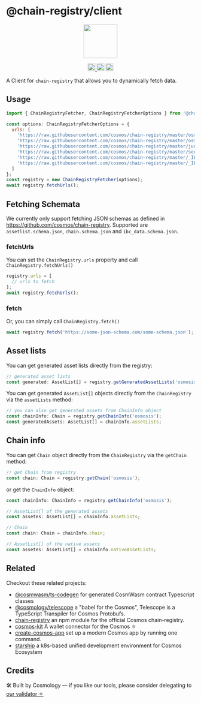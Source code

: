 # @chain-registry/client

<p align="center" width="100%">
    <img height="90" src="https://user-images.githubusercontent.com/545047/190171475-b416f99e-2831-4786-9ba3-a7ff4d95b0d3.svg" />
</p>

<p align="center" width="100%">
  <a href="https://github.com/cosmology-tech/chain-registry/actions/workflows/run-tests.yml">
    <img height="20" src="https://github.com/cosmology-tech/chain-registry/actions/workflows/run-tests.yml/badge.svg" />
  </a>
   <a href="https://github.com/cosmology-tech/chain-registry/blob/main/LICENSE"><img height="20" src="https://img.shields.io/badge/license-MIT-blue.svg"></a>
   <a href="https://www.npmjs.com/package/@chain-registry/client"><img height="20" src="https://img.shields.io/github/package-json/v/cosmology-tech/chain-registry?filename=packages%2Fclient%2Fpackage.json"></a>
</p>

A Client for `chain-registry` that allows you to dynamically fetch data.

## Usage

```js
import { ChainRegistryFetcher, ChainRegistryFetcherOptions } from '@chain-registry/client';

const options: ChainRegistryFetcherOptions = {
  urls: [
    'https://raw.githubusercontent.com/cosmos/chain-registry/master/osmosis/chain.json',
    'https://raw.githubusercontent.com/cosmos/chain-registry/master/osmosis/assetlist.json',
    'https://raw.githubusercontent.com/cosmos/chain-registry/master/juno/assetlist.json',
    'https://raw.githubusercontent.com/cosmos/chain-registry/master/secretnetwork/assetlist.json',
    'https://raw.githubusercontent.com/cosmos/chain-registry/master/_IBC/juno-osmosis.json',
    'https://raw.githubusercontent.com/cosmos/chain-registry/master/_IBC/osmosis-secretnetwork.json'
  ]
};
const registry = new ChainRegistryFetcher(options);
await registry.fetchUrls();
```

## Fetching Schemata

We currently only support fetching JSON schemas as defined in https://github.com/cosmos/chain-registry. Supported are `assetlist.schema.json`, `chain.schema.json` and `ibc_data.schema.json`.

### fetchUrls

You can set the `ChainRegistry.urls` property and call `ChainRegistry.fetchUrls()`

```js
registry.urls = [
  // urls to fetch
];
await registry.fetchUrls();
```

### fetch

Or, you can simply call `ChainRegistry.fetch()`

```js
await registry.fetch('https://some-json-schema.com/some-schema.json');
```

## Asset lists

You can get generated asset lists directly from the registry:

```js
// generated asset lists
const generated: AssetList[] = registry.getGeneratedAssetLists('osmosis');
```

You can get generated `AssetList[]` objects directly from the `ChainRegistry` via the `assetLists` method:

```js
// you can also get generated assets from ChainInfo object
const chainInfo: Chain = registry.getChainInfo('osmosis');
const generatedAssets: AssetList[] = chainInfo.assetLists;
```
## Chain info

You can get `Chain` object directly from the `ChainRegistry` via the `getChain` method:

```js
// get Chain from registry
const chain: Chain = registry.getChain('osmosis');
```

or get the `ChainInfo` object:

```js
const chainInfo: ChainInfo = registry.getChainInfo('osmosis');

// AssetList[] of the generated assets
const assetes: AssetList[] = chainInfo.assetLists;

// Chain 
const chain: Chain = chainInfo.chain;

// AssetList[] of the native assets
const assetes: AssetList[] = chainInfo.nativeAssetLists;
```

## Related

Checkout these related projects:

* [@cosmwasm/ts-codegen](https://github.com/CosmWasm/ts-codegen) for generated CosmWasm contract Typescript classes
* [@cosmology/telescope](https://github.com/cosmology-tech/telescope) a "babel for the Cosmos", Telescope is a TypeScript Transpiler for Cosmos Protobufs.
* [chain-registry](https://github.com/cosmology-tech/chain-registry) an npm module for the official Cosmos chain-registry.
* [cosmos-kit](https://github.com/cosmology-tech/cosmos-kit) A wallet connector for the Cosmos ⚛️
* [create-cosmos-app](https://github.com/cosmology-tech/create-cosmos-app) set up a modern Cosmos app by running one command.
* [starship](https://github.com/cosmology-tech/starship) a k8s-based unified development environment for Cosmos Ecosystem

## Credits

🛠 Built by Cosmology — if you like our tools, please consider delegating to [our validator ⚛️](https://cosmology.tech/validator)
